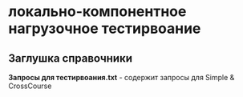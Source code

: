 # локально-компонентное нагрузочное тестирвоание

## Заглушка справочники

**Запросы для тестирвоания.txt** - содержит запросы для Simple & CrossCourse
